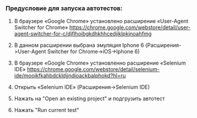  ### Предусловие для запуска автотестов: 

1. В браузере «Google Chrome» установлено расширение «User-Agent Switcher for Chrome» https://chrome.google.com/webstore/detail/user-agent-switcher-for-c/djflhoibgkdhkhhcedjiklpkjnoahfmg 

2. В данном расширении выбрана эмуляция Iphone 6 (Расширения->User-Agent Switcher for Chrome->iOS->Iphone 6)

3. В браузере «Google Chrome» установленно расширение «Selenium IDE» https://chrome.google.com/webstore/detail/selenium-ide/mooikfkahbdckldjjndioackbalphokd?hl=ru

4. Открыть «Selenium IDE» (Расширения->Selenium IDE) 

5. Нажать на "Open an existing project" и подгрузить автотест

6. Нажать "Run current test"
